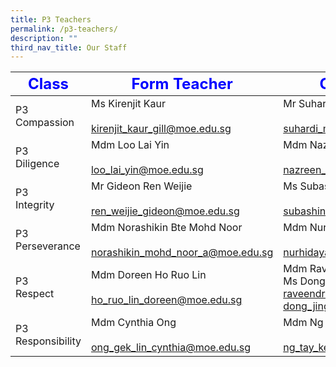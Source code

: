 ```yaml
---
title: P3 Teachers
permalink: /p3-teachers/
description: ""
third_nav_title: Our Staff
---
```

|     <strong style="color: blue; font-size: 24px;">Class</strong>|<strong style="color: blue; font-size: 24px;">Form Teacher</strong>|<strong style="color: blue; font-size: 24px;">Co-Form Teacher</strong>|
|----------------|------------------|-------------------|
| P3 <br>Compassion     | Ms Kirenjit Kaur<br><br><a href="mailto:kirenjit_kaur_gill@moe.edu.sg">kirenjit_kaur_gill@moe.edu.sg</a>               | Mr Suhardi Bin Marino<br><br><a href="mailto:suhardi_marino@moe.edu.sg">suhardi_marino@moe.edu.sg</a>                     |
| P3 <br>Diligence      | Mdm Loo Lai Yin<br><br><a href="mailto:loo_lai_yin@moe.edu.sg">loo_lai_yin@moe.edu.sg</a>                         | Mdm Nazreen Bte Mohamed Noor<br> <br><a href="mailto:nazreen_mohamed_noor@moe.edu.sg">nazreen_mohamed_noor@moe.edu.sg</a>       |
| P3<br> Integrity      | Mr Gideon Ren Weijie<br><br><a href="mailto:ren_weijie_gideon@moe.edu.sg">ren_weijie_gideon@moe.edu.sg</a>              | Ms Subashini<br><br><a href="mailto:subashini_k_chandra@moe.edu.sg">subashini_k_chandra@moe.edu.sg</a>                         |
| P3 <br>Perseverance   | Mdm Norashikin Bte Mohd Noor<br><br><a href="mailto:norashikin_mohd_noor_a@moe.edu.sg">norashikin_mohd_noor_a@moe.edu.sg</a> | Mdm Nurhidayah Bte Md Shariff<br><br><a href="mailto:nurhidayah_mohamed_shariff@moe.edu.sg">nurhidayah_mohamed_shariff@moe.edu.sg</a> |
| P3 <br>Respect        | Mdm Doreen Ho Ruo Lin<br><br><a href="mailto:ho_ruo_lin_doreen@moe.edu.sg">ho_ruo_lin_doreen@moe.edu.sg</a>             | Mdm Raveendran Pavithra<br>Ms Dong Jing Jong<br><a href="mailto:raveendran_pavithra@moe.edu.sg">raveendran_pavithra@moe.edu.sg&nbsp;<br></a><a href="mailto:dong_jingjing@moe.edu.sg">dong_jingjing@moe.edu.sg</a>                  |
| P3 <br>Responsibility | Mdm Cynthia Ong<br><br><a href="mailto:ong_gek_lin_cynthia@moe.edu.sg">ong_gek_lin_cynthia@moe.edu.sg</a>                 | Mdm Ng Tay Kee<br><br><a href="mailto:ng_tay_kee@moe.edu.sg">ng_tay_kee@moe.edu.sg</a>                  |